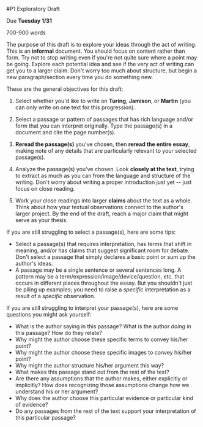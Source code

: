 #P1 Exploratory Draft

Due  **Tuesday 1/31**

700-900 words

The purpose of this draft is to explore your ideas through the act of writing. This is an **informal** document. You should focus on content rather than form. Try not to stop writing even if you're not quite sure where a point may be going. Explore each potential idea and see if the very act of writing can get you to a larger claim. Don't worry too much about structure, but begin a new paragraph/section every time you do something new.

These are the general objectives for this draft:

1.  Select whether you'd like to write on **Turing**, **Jamison**, or **Martin** (you can only write on one text for this progression).

2.  Select a passage or pattern of passages that has rich language and/or form that you can interpret originally. Type the passage(s) in a document and cite the page number(s).

3. **Reread the passage(s)** you've chosen, then **reread the entire essay**, making note of any details that are particularly relevant to your selected passage(s).

4. Analyze the passage(s) you've chosen. Look **closely at the text**, trying to extract as much as you can from the language and structure of the writing. Don't worry about writing a proper introduction just yet -- just focus on close reading.

5. Work your close readings into larger **claims** about the text as a whole. Think about how your textual observations connect to the author's larger project. By the end of the draft, reach a major claim that might serve as your thesis.

If you are still struggling to select a passage(s), here are some tips:

- Select a passage(s) that requires interpretation, has terms that shift in meaning, and/or has claims that suggest significant room for debate. Don't select a passage that simply declares a basic point or sum up the author's ideas.   
- A passage may be a single sentence or several sentences long. A pattern may be a term/expression/image/device/question, etc. that occurs in different places throughout the essay. But you shouldn't just be piling up examples; you need to raise a _specific_ interpretation as a result of a _specific_ observation.

If you are still struggling to interpret your passage(s), here are some questions you might ask yourself:

- What is the author saying in this passage? What is the author *doing* in this passage? How do they relate?
- Why might the author choose these specific terms to convey his/her point?
- Why might the author choose these specific images to convey his/her point?
- Why might the author structure his/her argument this way?
- What makes this passage stand out from the rest of the text?
- Are there any assumptions that the author makes, either explicitly or implicitly? How does recognizing those assumptions change how we understand his or her argument?
- Why does the author choose this particular evidence or particular kind of evidence?  
- Do any passages from the rest of the text support your interpretation of this particular passage?

